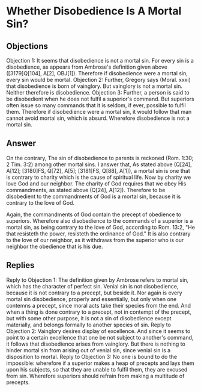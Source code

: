 # Whether Disobedience Is A Mortal Sin?
## Objections
Objection 1: It seems that disobedience is not a mortal sin. For every sin is a disobedience, as appears from Ambrose's definition given above ([3179]Q[104], A[2], OBJ[1]). Therefore if disobedience were a mortal sin, every sin would be mortal.
Objection 2: Further, Gregory says (Moral. xxxi) that disobedience is born of vainglory. But vainglory is not a mortal sin. Neither therefore is disobedience.
Objection 3: Further, a person is said to be disobedient when he does not fulfil a superior's command. But superiors often issue so many commands that it is seldom, if ever, possible to fulfil them. Therefore if disobedience were a mortal sin, it would follow that man cannot avoid mortal sin, which is absurd. Wherefore disobedience is not a mortal sin.
## Answer
On the contrary, The sin of disobedience to parents is reckoned (Rom. 1:30; 2 Tim. 3:2) among other mortal sins.
I answer that, As stated above (Q[24], A[12]; [3180]FS, Q[72], A[5]; [3181]FS, Q[88], A[1]), a mortal sin is one that is contrary to charity which is the cause of spiritual life. Now by charity we love God and our neighbor. The charity of God requires that we obey His commandments, as stated above (Q[24], A[12]). Therefore to be disobedient to the commandments of God is a mortal sin, because it is contrary to the love of God.

Again, the commandments of God contain the precept of obedience to superiors. Wherefore also disobedience to the commands of a superior is a mortal sin, as being contrary to the love of God, according to Rom. 13:2, "He that resisteth the power, resisteth the ordinance of God." It is also contrary to the love of our neighbor, as it withdraws from the superior who is our neighbor the obedience that is his due.
## Replies
Reply to Objection 1: The definition given by Ambrose refers to mortal sin, which has the character of perfect sin. Venial sin is not disobedience, because it is not contrary to a precept, but beside it. Nor again is every mortal sin disobedience, properly and essentially, but only when one contemns a precept, since moral acts take their species from the end. And when a thing is done contrary to a precept, not in contempt of the precept, but with some other purpose, it is not a sin of disobedience except materially, and belongs formally to another species of sin.
Reply to Objection 2: Vainglory desires display of excellence. And since it seems to point to a certain excellence that one be not subject to another's command, it follows that disobedience arises from vainglory. But there is nothing to hinder mortal sin from arising out of venial sin, since venial sin is a disposition to mortal.
Reply to Objection 3: No one is bound to do the impossible: wherefore if a superior makes a heap of precepts and lays them upon his subjects, so that they are unable to fulfil them, they are excused from sin. Wherefore superiors should refrain from making a multitude of precepts.